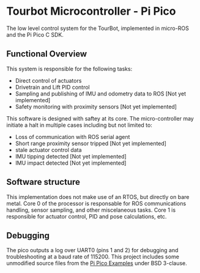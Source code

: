 # Tourbot Microcontroller - Pi Pico

The low level control system for the TourBot, implemented in micro-ROS and the Pi Pico C SDK.

## Functional Overview

This system is responsible for the following tasks:
* Direct control of actuators
* Drivetrain and Lift PID control
* Sampling and publishing of IMU and odometry data to ROS [Not yet implemented]
* Safety monitoring with proximity sensors [Not yet implemented]

This software is designed with saftey at its core. The micro-controller may initiate a halt in multiple cases including but not limited to:
- Loss of communication with ROS serial agent 
- Short range proximity sensor tripped [Not yet implemented]
- stale actuator control data
- IMU tipping detected [Not yet implemented]
- IMU impact detected [Not yet implemented]

## Software structure

This implementation does not make use of an RTOS, but directly on bare metal. Core 0 of the processor is responsable for
ROS communications handling, sensor sampling, and other miscelaneous tasks. Core 1 is responsible for actuator control, PID and pose calculations, etc.

## Debugging
The pico outputs a log over UART0 (pins 1 and 2) for debugging and troubleshooting at a baud rate of 115200.
This project includes some unmodified source files from the [Pi Pico Examples](https://github.com/raspberrypi/pico-examples) under BSD 3-clause.
